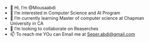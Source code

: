 - 👋 Hi, I’m @Mousaabdi
- 👀 I’m interested in Computer Science and AI Program 
- 🌱 I’m currently learning Master of computer science at Chapman University in CA
- 💞️ I’m looking to collaborate on Reaserches 
- 📫 To reach me YOu can Email me at Seper.abdi@gmail.com

<!---
Mousaabdi/Mousaabdi is a ✨ special ✨ repository because its `README.md` (this file) appears on your GitHub profile.
You can click the Preview link to take a look at your changes.
--->
